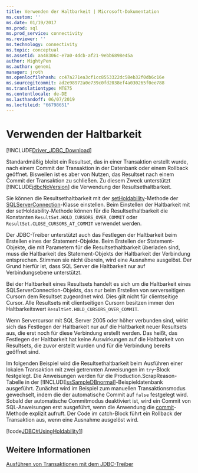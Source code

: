 ```yaml
---
title: Verwenden der Haltbarkeit | Microsoft-Dokumentation
ms.custom: ''
ms.date: 01/19/2017
ms.prod: sql
ms.prod_service: connectivity
ms.reviewer: ''
ms.technology: connectivity
ms.topic: conceptual
ms.assetid: aa48306c-e7a0-4dcb-af21-9ebb6898e45a
author: MightyPen
ms.author: genemi
manager: jroth
ms.openlocfilehash: cc47a271ea3cf1cc8553322dc58eb32f0db6c16e
ms.sourcegitcommit: ad2e98972a0e739c0fd2038ef4a030265f0ee788
ms.translationtype: MTE75
ms.contentlocale: de-DE
ms.lasthandoff: 06/07/2019
ms.locfileid: "66798651"
---
```

# <a name="using-holdability"></a>Verwenden der Haltbarkeit

[!INCLUDE[Driver_JDBC_Download](../../includes/driver_jdbc_download.md)]

Standardmäßig bleibt ein Resultset, das in einer Transaktion erstellt wurde, nach einem Commit der Transaktion in der Datenbank oder einem Rollback geöffnet. Bisweilen ist es aber von Nutzen, das Resultset nach einem Commit der Transaktion zu schließen. Zu diesem Zweck unterstützt [!INCLUDE[jdbcNoVersion](../../includes/jdbcnoversion_md.md)] die Verwendung der Resultsethaltbarkeit.

Sie können die Resultsethaltbarkeit mit der [setHoldability](../../connect/jdbc/reference/setholdability-method-sqlserverconnection.md)-Methode der [SQLServerConnection](../../connect/jdbc/reference/sqlserverconnection-class.md)-Klasse einstellen. Beim Einstellen der Haltbarkeit mit der setHoldability-Methode können für die Resultsethaltbarkeit die Konstanten `ResultSet.HOLD_CURSORS_OVER_COMMIT` oder `ResultSet.CLOSE_CURSORS_AT_COMMIT` verwendet werden.

Der JDBC-Treiber unterstützt auch das Festlegen der Haltbarkeit beim Erstellen eines der Statement-Objekte. Beim Erstellen der Statement-Objekte, die mit Parametern für die Resultsethaltbarkeit überladen sind, muss die Haltbarkeit des Statement-Objekts der Haltbarkeit der Verbindung entsprechen. Stimmen sie nicht überein, wird eine Ausnahme ausgelöst. Der Grund hierfür ist, dass SQL Server die Haltbarkeit nur auf Verbindungsebene unterstützt.

Bei der Haltbarkeit eines Resultsets handelt es sich um die Haltbarkeit eines SQLServerConnection-Objekts, das nur beim Erstellen von serverseitigen Cursorn dem Resultset zugeordnet wird. Dies gilt nicht für clientseitige Cursor. Alle Resultsets mit clientseitigen Cursorn besitzen immer den Haltbarkeitswert `ResultSet.HOLD_CURSORS_OVER_COMMIT`.

Wenn Servercursor mit SQL Server 2005 oder höher verbunden sind, wirkt sich das Festlegen der Haltbarkeit nur auf die Haltbarkeit neuer Resultsets aus, die erst noch für diese Verbindung erstellt werden. Das heißt, das Festlegen der Haltbarkeit hat keine Auswirkungen auf die Haltbarkeit von Resultsets, die zuvor erstellt wurden und für die Verbindung bereits geöffnet sind.

Im folgenden Beispiel wird die Resultsethaltbarkeit beim Ausführen einer lokalen Transaktion mit zwei getrennten Anweisungen im `try`-Block festgelegt. Die Anweisungen werden für die Production.ScrapReason-Tabelle in der [!INCLUDE[ssSampleDBnormal](../../includes/sssampledbnormal_md.md)]-Beispieldatenbank ausgeführt. Zunächst wird im Beispiel zum manuellen Transaktionsmodus gewechselt, indem die der automatische Commit auf `false` festgelegt wird. Sobald der automatische Commitmodus deaktiviert ist, wird ein Commit von SQL-Anweisungen erst ausgeführt, wenn die Anwendung die [commit](../../connect/jdbc/reference/commit-method-sqlserverconnection.md)-Methode explizit aufruft. Der Code im catch-Block führt ein Rollback der Transaktion aus, wenn eine Ausnahme ausgelöst wird.

[!code[JDBC#UsingHoldability1](../../connect/jdbc/codesnippet/Java/using-holdability_1.java)]

## <a name="see-also"></a>Weitere Informationen

[Ausführen von Transaktionen mit dem JDBC-Treiber](../../connect/jdbc/performing-transactions-with-the-jdbc-driver.md)
